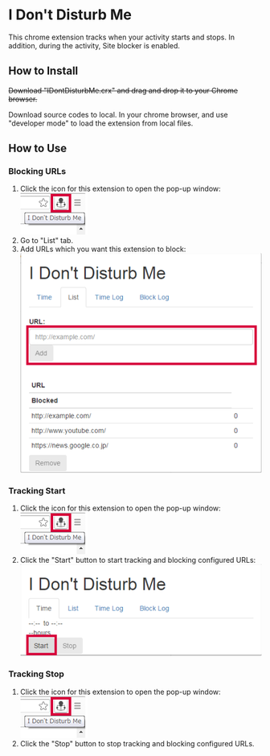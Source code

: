 # I Don't Disturb Me

This chrome extension tracks when your activity starts and stops. In addition, during the activity, Site blocker is enabled.

## How to Install
~~Download "IDontDisturbMe.crx" and drag and drop it to your Chrome browser.~~

Download source codes to local. In your chrome browser, and use "developer mode" to load the extension from local files.

## How to Use
### Blocking URLs
1. Click the icon for this extension to open the pop-up window: ![Icon on browser](images/captures/iconOnBrowser.png)
2. Go to "List" tab.
3. Add URLs which you want this extension to block: ![List tab](images/captures/ListTab.png)

### Tracking Start
1. Click the icon for this extension to open the pop-up window: ![Icon on browser](images/captures/iconOnBrowser.png)
2. Click the "Start" button to start tracking and blocking configured URLs: ![Start tracking in Time tab](images/captures/TimeTab_starting.png)

### Tracking Stop
1. Click the icon for this extension to open the pop-up window: ![Icon on browser](images/captures/iconOnBrowser.png)
2. Click the "Stop" button to stop tracking and blocking configured URLs.
